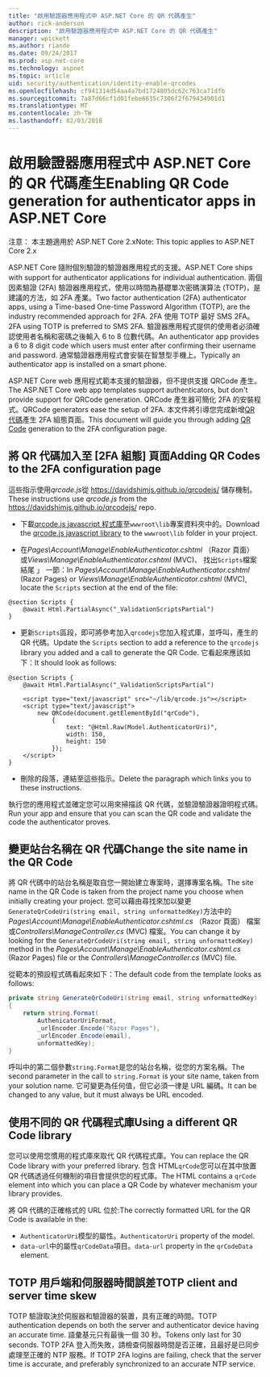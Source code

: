 ```yaml
---
title: "啟用驗證器應用程式中 ASP.NET Core 的 QR 代碼產生"
author: rick-anderson
description: "啟用驗證器應用程式中 ASP.NET Core 的 QR 代碼產生"
manager: wpickett
ms.author: riande
ms.date: 09/24/2017
ms.prod: asp.net-core
ms.technology: aspnet
ms.topic: article
uid: security/authentication/identity-enable-qrcodes
ms.openlocfilehash: cf941314d54aa4a7bd1724805dc62c763ca71dfb
ms.sourcegitcommit: 7a87d66cf1d01febe6635c7306f2f679434901d1
ms.translationtype: MT
ms.contentlocale: zh-TW
ms.lasthandoff: 02/03/2018
---
```

# <a name="enabling-qr-code-generation-for-authenticator-apps-in-aspnet-core"></a><span data-ttu-id="a5bbd-103">啟用驗證器應用程式中 ASP.NET Core 的 QR 代碼產生</span><span class="sxs-lookup"><span data-stu-id="a5bbd-103">Enabling QR Code generation for authenticator apps in ASP.NET Core</span></span>

<span data-ttu-id="a5bbd-104">注意： 本主題適用於 ASP.NET Core 2.x</span><span class="sxs-lookup"><span data-stu-id="a5bbd-104">Note: This topic applies to ASP.NET Core 2.x</span></span>

<span data-ttu-id="a5bbd-105">ASP.NET Core 隨附個別驗證的驗證器應用程式的支援。</span><span class="sxs-lookup"><span data-stu-id="a5bbd-105">ASP.NET Core ships with support for authenticator applications for individual authentication.</span></span> <span data-ttu-id="a5bbd-106">兩個因素驗證 (2FA) 驗證器應用程式，使用以時間為基礎單次密碼演算法 (TOTP)，是建議的方法，如 2FA 產業。</span><span class="sxs-lookup"><span data-stu-id="a5bbd-106">Two factor authentication (2FA) authenticator apps, using a Time-based One-time Password Algorithm (TOTP), are the industry recommended approach for 2FA.</span></span> <span data-ttu-id="a5bbd-107">2FA 使用 TOTP 最好 SMS 2FA。</span><span class="sxs-lookup"><span data-stu-id="a5bbd-107">2FA using TOTP is preferred to SMS 2FA.</span></span> <span data-ttu-id="a5bbd-108">驗證器應用程式提供的使用者必須確認使用者名稱和密碼之後輸入 6 to 8 位數代碼。</span><span class="sxs-lookup"><span data-stu-id="a5bbd-108">An authenticator app provides a 6 to 8 digit code which users must enter after confirming their username and password.</span></span> <span data-ttu-id="a5bbd-109">通常驗證器應用程式會安裝在智慧型手機上。</span><span class="sxs-lookup"><span data-stu-id="a5bbd-109">Typically an authenticator app is installed on a smart phone.</span></span>

<span data-ttu-id="a5bbd-110">ASP.NET Core web 應用程式範本支援的驗證器，但不提供支援 QRCode 產生。</span><span class="sxs-lookup"><span data-stu-id="a5bbd-110">The ASP.NET Core web app templates support authenticators, but don't provide support for QRCode generation.</span></span> <span data-ttu-id="a5bbd-111">QRCode 產生器可簡化 2FA 的安裝程式。</span><span class="sxs-lookup"><span data-stu-id="a5bbd-111">QRCode generators ease the setup of 2FA.</span></span> <span data-ttu-id="a5bbd-112">本文件將引導您完成新增[QR 代碼](https://wikipedia.org/wiki/QR_code)產生 2FA 組態頁面。</span><span class="sxs-lookup"><span data-stu-id="a5bbd-112">This document will guide you through adding [QR Code](https://wikipedia.org/wiki/QR_code) generation to the 2FA configuration page.</span></span>

## <a name="adding-qr-codes-to-the-2fa-configuration-page"></a><span data-ttu-id="a5bbd-113">將 QR 代碼加入至 [2FA 組態] 頁面</span><span class="sxs-lookup"><span data-stu-id="a5bbd-113">Adding QR Codes to the 2FA configuration page</span></span>

<span data-ttu-id="a5bbd-114">這些指示使用*qrcode.js*從 https://davidshimjs.github.io/qrcodejs/ 儲存機制。</span><span class="sxs-lookup"><span data-stu-id="a5bbd-114">These instructions use *qrcode.js* from the https://davidshimjs.github.io/qrcodejs/ repo.</span></span>

* <span data-ttu-id="a5bbd-115">下載[qrcode.js javascript 程式庫](https://davidshimjs.github.io/qrcodejs/)至`wwwroot\lib`專案資料夾中的。</span><span class="sxs-lookup"><span data-stu-id="a5bbd-115">Download the [qrcode.js javascript library](https://davidshimjs.github.io/qrcodejs/) to the `wwwroot\lib` folder in your project.</span></span>

* <span data-ttu-id="a5bbd-116">在*Pages\Account\Manage\EnableAuthenticator.cshtml* （Razor 頁面） 或*Views\Manage\EnableAuthenticator.cshtml* (MVC)、 找出`Scripts`檔案結尾 」 一節：</span><span class="sxs-lookup"><span data-stu-id="a5bbd-116">In *Pages\Account\Manage\EnableAuthenticator.cshtml* (Razor Pages) or *Views\Manage\EnableAuthenticator.cshtml* (MVC), locate the `Scripts` section at the end of the file:</span></span>

```cshtml
@section Scripts {
    @await Html.PartialAsync("_ValidationScriptsPartial")
}
```

* <span data-ttu-id="a5bbd-117">更新`Scripts`區段，即可將參考加入`qrcodejs`您加入程式庫，並呼叫，產生的 QR 代碼。</span><span class="sxs-lookup"><span data-stu-id="a5bbd-117">Update the `Scripts` section to add a reference to the `qrcodejs` library you added and a call to generate the QR Code.</span></span> <span data-ttu-id="a5bbd-118">它看起來應該如下：</span><span class="sxs-lookup"><span data-stu-id="a5bbd-118">It should look as follows:</span></span>

```cshtml
@section Scripts {
    @await Html.PartialAsync("_ValidationScriptsPartial")

    <script type="text/javascript" src="~/lib/qrcode.js"></script>
    <script type="text/javascript">
        new QRCode(document.getElementById("qrCode"),
            {
                text: "@Html.Raw(Model.AuthenticatorUri)",
                width: 150,
                height: 150
            });
    </script>
}
```

* <span data-ttu-id="a5bbd-119">刪除的段落，連結至這些指示。</span><span class="sxs-lookup"><span data-stu-id="a5bbd-119">Delete the paragraph which links you to these instructions.</span></span>

<span data-ttu-id="a5bbd-120">執行您的應用程式並確定您可以用來掃描該 QR 代碼，並驗證驗證器證明程式碼。</span><span class="sxs-lookup"><span data-stu-id="a5bbd-120">Run your app and ensure that you can scan the QR code and validate the code the authenticator proves.</span></span>

## <a name="change-the-site-name-in-the-qr-code"></a><span data-ttu-id="a5bbd-121">變更站台名稱在 QR 代碼</span><span class="sxs-lookup"><span data-stu-id="a5bbd-121">Change the site name in the QR Code</span></span>

<span data-ttu-id="a5bbd-122">將 QR 代碼中的站台名稱是取自您一開始建立專案時，選擇專案名稱。</span><span class="sxs-lookup"><span data-stu-id="a5bbd-122">The site name in the QR Code is taken from the project name you choose when initially creating your project.</span></span> <span data-ttu-id="a5bbd-123">您可以藉由尋找來加以變更`GenerateQrCodeUri(string email, string unformattedKey)`方法中的*Pages\Account\Manage\EnableAuthenticator.cshtml.cs* （Razor 頁面） 檔案或*Controllers\ManageController.cs* (MVC) 檔案。</span><span class="sxs-lookup"><span data-stu-id="a5bbd-123">You can change it by looking for the `GenerateQrCodeUri(string email, string unformattedKey)` method in the *Pages\Account\Manage\EnableAuthenticator.cshtml.cs* (Razor Pages) file or the *Controllers\ManageController.cs* (MVC) file.</span></span> 

<span data-ttu-id="a5bbd-124">從範本的預設程式碼看起來如下：</span><span class="sxs-lookup"><span data-stu-id="a5bbd-124">The default code from the template looks as follows:</span></span>

```c#
private string GenerateQrCodeUri(string email, string unformattedKey)
{
    return string.Format(
        AuthenicatorUriFormat,
        _urlEncoder.Encode("Razor Pages"),
        _urlEncoder.Encode(email),
        unformattedKey);
}
```

<span data-ttu-id="a5bbd-125">呼叫中的第二個參數`string.Format`是您的站台名稱，從您的方案名稱。</span><span class="sxs-lookup"><span data-stu-id="a5bbd-125">The second parameter in the call to `string.Format` is your site name, taken from your solution name.</span></span> <span data-ttu-id="a5bbd-126">它可變更為任何值，但它必須一律是 URL 編碼。</span><span class="sxs-lookup"><span data-stu-id="a5bbd-126">It can be changed to any value, but it must always be URL encoded.</span></span>

## <a name="using-a-different-qr-code-library"></a><span data-ttu-id="a5bbd-127">使用不同的 QR 代碼程式庫</span><span class="sxs-lookup"><span data-stu-id="a5bbd-127">Using a different QR Code library</span></span>

<span data-ttu-id="a5bbd-128">您可以使用您慣用的程式庫來取代 QR 代碼程式庫。</span><span class="sxs-lookup"><span data-stu-id="a5bbd-128">You can replace the QR Code library with your preferred library.</span></span> <span data-ttu-id="a5bbd-129">包含 HTML`qrCode`您可以在其中放置 QR 代碼透過任何機制的項目會提供您的程式庫。</span><span class="sxs-lookup"><span data-stu-id="a5bbd-129">The HTML contains a `qrCode` element into which you can place a QR Code by whatever mechanism your library provides.</span></span>

<span data-ttu-id="a5bbd-130">將 QR 代碼的正確格式的 URL 位於:</span><span class="sxs-lookup"><span data-stu-id="a5bbd-130">The correctly formatted URL for the QR Code is available in the:</span></span>

* <span data-ttu-id="a5bbd-131">`AuthenticatorUri`模型的屬性。</span><span class="sxs-lookup"><span data-stu-id="a5bbd-131">`AuthenticatorUri` property of the model.</span></span>
* <span data-ttu-id="a5bbd-132">`data-url`中的屬性`qrCodeData`項目。</span><span class="sxs-lookup"><span data-stu-id="a5bbd-132">`data-url` property in the `qrCodeData` element.</span></span> 

## <a name="totp-client-and-server-time-skew"></a><span data-ttu-id="a5bbd-133">TOTP 用戶端和伺服器時間誤差</span><span class="sxs-lookup"><span data-stu-id="a5bbd-133">TOTP client and server time skew</span></span>

<span data-ttu-id="a5bbd-134">TOTP 驗證取決於伺服器和驗證器的裝置，具有正確的時間。</span><span class="sxs-lookup"><span data-stu-id="a5bbd-134">TOTP authentication depends on both the server and authenticator device having an accurate time.</span></span> <span data-ttu-id="a5bbd-135">語彙基元只有最後一個 30 秒。</span><span class="sxs-lookup"><span data-stu-id="a5bbd-135">Tokens only last for 30 seconds.</span></span> <span data-ttu-id="a5bbd-136">TOTP 2FA 登入而失敗，請檢查伺服器時間是否正確，且最好是已同步處理至正確的 NTP 服務。</span><span class="sxs-lookup"><span data-stu-id="a5bbd-136">If TOTP 2FA logins are failing, check that the server time is accurate, and preferably synchronized to an accurate NTP service.</span></span>
